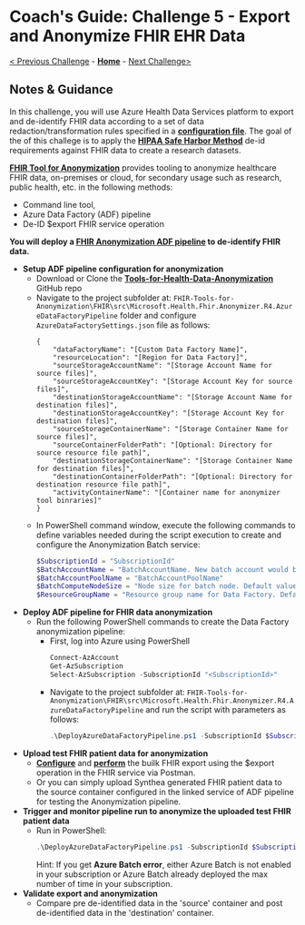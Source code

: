 # Coach's Guide: Challenge 5 - Export and Anonymize FHIR EHR Data

[< Previous Challenge](./Solution04.md) - **[Home](./README.md)** - [Next Challenge>](./Solution06.md)

## Notes & Guidance

In this challenge, you will use Azure Health Data Services platform to export and de-identify FHIR data according to a set of data redaction/transformation rules specified in a **[configuration file](https://github.com/microsoft/Tools-for-Health-Data-Anonymization/blob/master/docs/FHIR-anonymization.md#configuration-file-format)**. The goal of the of this challege is to apply the **[HIPAA Safe Harbor Method](https://www.hhs.gov/hipaa/for-professionals/privacy/special-topics/de-identification/index.html#safeharborguidance)** de-id requirements against FHIR data to create a research datasets.

**[FHIR Tool for Anonymization](https://github.com/microsoft/FHIR-Tools-for-Anonymization)** provides tooling to anonymize healthcare FHIR data, on-premises or cloud, for secondary usage such as research, public health, etc. in the following methods:
- Command line tool, 
- Azure Data Factory (ADF) pipeline 
- De-ID $export FHIR service operation  

**You will deploy a **[FHIR Anonymization ADF pipeline](https://github.com/microsoft/Tools-for-Health-Data-Anonymization/blob/master/docs/FHIR-anonymization.md#anonymize-fhir-data-using-azure-data-factory)** to de-identify FHIR data.** 

- **Setup ADF pipeline configuration for anonymization**
    - Download or Clone the **[Tools-for-Health-Data-Anonymization](https://github.com/microsoft/Tools-for-Health-Data-Anonymization)** GitHub repo
    - Navigate to the project subfolder at: `FHIR-Tools-for-Anonymization\FHIR\src\Microsoft.Health.Fhir.Anonymizer.R4.AzureDataFactoryPipeline` folder and configure `AzureDataFactorySettings.json` file as follows:
        ```
        {
            "dataFactoryName": "[Custom Data Factory Name]",
            "resourceLocation": "[Region for Data Factory]",
            "sourceStorageAccountName": "[Storage Account Name for source files]",
            "sourceStorageAccountKey": "[Storage Account Key for source files]",
            "destinationStorageAccountName": "[Storage Account Name for destination files]",
            "destinationStorageAccountKey": "[Storage Account Key for destination files]",
            "sourceStorageContainerName": "[Storage Container Name for source files]",
            "sourceContainerFolderPath": "[Optional: Directory for source resource file path]",
            "destinationStorageContainerName": "[Storage Container Name for destination files]",
            "destinationContainerFolderPath": "[Optional: Directory for destination resource file path]",
            "activityContainerName": "[Container name for anonymizer tool binraries]"
        }
        ```
    - In PowerShell command window, execute the following commands to define variables needed during the script execution to create and configure the Anonymization Batch service:
        ```powershell
        $SubscriptionId = "SubscriptionId"
        $BatchAccountName = "BatchAccountName. New batch account would be created if account name is null or empty."
        $BatchAccountPoolName = "BatchAccountPoolName"
        $BatchComputeNodeSize = "Node size for batch node. Default value is 'Standard_d1'"
        $ResourceGroupName = "Resource group name for Data Factory. Default value is $dataFactoryName + 'resourcegroup'"
        ```
- **Deploy ADF pipeline for FHIR data anonymization**
    - Run the following PowerShell commands to create the Data Factory anonymization pipeline:
        - First, log into Azure using PowerShell
            ```powershell
            Connect-AzAccount
            Get-AzSubscription
            Select-AzSubscription -SubscriptionId "<SubscriptionId>"
            ```
        - Navigate to the project subfolder at: `FHIR-Tools-for-Anonymization\FHIR\src\Microsoft.Health.Fhir.Anonymizer.R4.AzureDataFactoryPipeline` and run the script with parameters as follows:
            ```powershell
            .\DeployAzureDataFactoryPipeline.ps1 -SubscriptionId $SubscriptionId -BatchAccountName $BatchAccountName -BatchAccountPoolName $BatchAccountPoolName -BatchComputeNodeSize $BatchComputeNodeSize -ResourceGroupName $ResourceGroupName   ```
- **Upload test FHIR patient data for anonymization**
    - **[Configure](https://docs.microsoft.com/en-us/azure/healthcare-apis/fhir/configure-export-data)** and **[perform](https://docs.microsoft.com/en-us/azure/healthcare-apis/fhir/export-data)** the builk FHIR export using the $export operation in the FHIR service via Postman.
    - Or you can simply upload Synthea generated FHIR patient data to the source container configured in the linked service of ADF pipeline for testing the Anonymization pipeline.
- **Trigger and monitor pipeline run to anonymize the uploaded test FHIR patient data**
    - Run in PowerShell:
        ```powershell
        .\DeployAzureDataFactoryPipeline.ps1 -SubscriptionId $SubscriptionId -BatchAccountName $BatchAccountName -BatchAccountPoolName $BatchAccountPoolName -BatchComputeNodeSize $BatchComputeNodeSize -ResourceGroupName $ResourceGroupName
        ```
        Hint: If you get **Azure Batch error**, either Azure Batch is not enabled in your subscription or Azure Batch already deployed the max number of time in your subscription.
- **Validate export and anonymization** 
    - Compare pre de-identified data in the 'source' container  and post de-identified data in the 'destination' container. 
